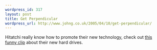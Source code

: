 ```yaml
--- 
wordpress_id: 317
layout: post
title: Get Perpendicular
wordpress_url: http://www.johng.co.uk/2005/04/10/get-perpendicular/
---
```

Hitatchi really know how to promote their new technology, check out <a href="http://www.hitachigst.com/hdd/research/recording_head/pr/PerpendicularAnimation.html">this funny clip</a> about their new hard drives.
